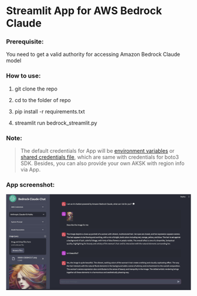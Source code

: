 # Streamlit App for AWS Bedrock Claude  

### Prerequisite:
You need to get a valid authority for accessing Amazon Bedrock Claude model

### How to use:  
1. git clone the repo  

2. cd to the folder of repo  

3. pip install -r requirements.txt  

4. streamlit run bedrock_streamlit.py  

### Note:  
> The default credentials for App will be [environment variables](https://boto3.amazonaws.com/v1/documentation/api/latest/guide/credentials.html#environment-variables) or [shared credentials file](https://boto3.amazonaws.com/v1/documentation/api/latest/guide/credentials.html#shared-credentials-file), which are same with credentials for boto3 SDK. Besides, you can also provide your own AKSK with region info via App.

### App screenshot:
![screenshot](./utils/app-screenshot.png)